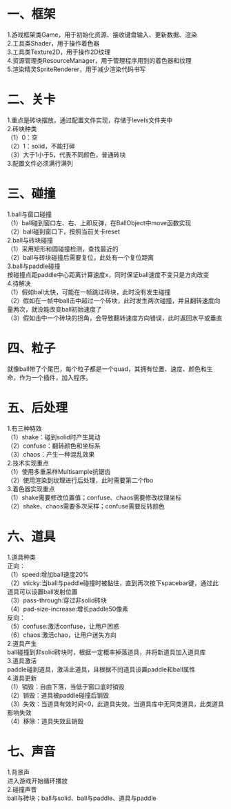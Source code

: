 # 一、框架
1.游戏框架类Game，用于初始化资源、接收键盘输入、更新数据、渲染  
2.工具类Shader，用于操作着色器  
3.工具类Texture2D，用于操作2D纹理  
4.资源管理类ResourceManager，用于管理程序用到的着色器和纹理  
5.渲染精灵SpriteRenderer，用于减少渲染代码书写

# 二、关卡
1.重点是砖块摆放，通过配置文件实现，存储于levels文件夹中  
2.砖块种类  
（1）0：空  
（2）1：solid，不能打碎  
（3）大于1小于5，代表不同颜色，普通砖块  
3.配置文件必须满行满列  

# 三、碰撞
1.ball与窗口碰撞  
（1）ball碰到窗口左、右、上即反弹，在BallObject中move函数实现  
（2）ball碰到窗口下，按照当前关卡reset  
2.ball与砖块碰撞  
（1）采用矩形和圆碰撞检测，查找最近的  
（2）ball与砖块碰撞后需要复位，此处有一个复位距离  
3.ball与paddle碰撞  
按碰撞点距paddle中心距离计算速度x，同时保证ball速度不变只是方向改变  
4.待解决  
（1）假如ball太快，可能在一帧跳过砖块，此时没有发生碰撞  
（2）假如在一帧中ball击中超过一个砖块，此时发生两次碰撞，并且翻转速度向量两次，就没能改变ball初始速度了  
（3）假如击中一个砖块的拐角，会导致翻转速度方向错误，此时返回水平或垂直  

# 四、粒子
就像ball带了个尾巴，每个粒子都是一个quad，其拥有位置、速度、颜色和生命，作为一个插件，加入程序。

# 五、后处理
1.有三种特效  
（1）shake：碰到solid时产生晃动  
（2）confuse：翻转颜色和坐标系  
（3）chaos：产生一种混乱效果  
2.技术实现重点  
（1）使用多重采样Multisample抗锯齿  
（2）使用渲染到纹理进行后处理，此时需要第二个fbo  
3.着色器实现重点  
（1）shake需要修改位置值；confuse、chaos需要修改纹理坐标  
（2）shake、chaos需要多次采样；confuse需要反转颜色  

# 六、道具
1.道具种类  
正向：  
（1）speed:增加ball速度20%  
（2）sticky:当ball与paddle碰撞时被黏住，直到再次按下spacebar键，通过此道具可以设置ball发射位置  
（3）pass-through:穿过非solid砖块  
（4）pad-size-increase:增长paddle50像素  
反向：  
（5）confuse:激活confuse，让用户困惑  
（6）chaos:激活chao，让用户迷失方向  
2.道具产生  
ball碰撞到非solid砖块时，根据一定概率掉落道具，并将新道具加入道具库  
3.道具激活  
paddle碰到道具，激活此道具，且根据不同道具设置paddle和ball属性  
4.道具更新  
（1）销毁：自由下落，当低于窗口底时销毁  
（2）销毁：道具被paddle碰撞后销毁  
（3）失效：当道具有效时间<0，此道具失效。当道具库中无同类道具，此类道具影响失效  
（4）移除：道具失效且销毁  

# 七、声音
1.背景声  
进入游戏开始循环播放  
2.碰撞声音  
ball与砖块；ball与solid、ball与paddle、道具与paddle  
